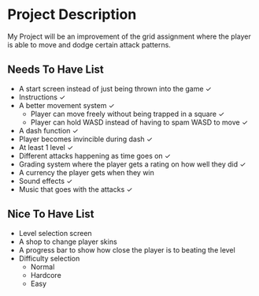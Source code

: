 # Project Description
My Project will be an improvement of the grid assignment where the player is able to move and dodge certain attack patterns.

## Needs To Have List
- A start screen instead of just being thrown into the game ✓
- Instructions ✓
- A better movement system ✓
    - Player can move freely without being trapped in a square ✓ 
    - Player can hold WASD instead of having to spam WASD to move ✓
- A dash function ✓
- Player becomes invincible during dash ✓
- At least 1 level ✓
- Different attacks happening as time goes on ✓
- Grading system where the player gets a rating on how well they did ✓
- A currency the player gets when they win
- Sound effects ✓
- Music that goes with the attacks ✓

## Nice To Have List
- Level selection screen 
- A shop to change player skins
- A progress bar to show how close the player is to beating the level
- Difficulty selection 
    - Normal
    - Hardcore
    - Easy